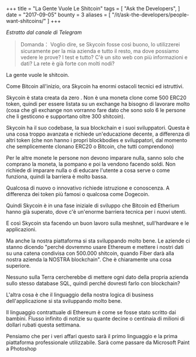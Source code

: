 +++
title = "La Gente Vuole Le Shitcoin"
tags = [
    "Ask the Developers",
]
date = "2017-09-05"
bounty = 3
aliases = [
	"/it/ask-the-developers/people-want-shitcoins/"
]
+++

*Estratto dal canale di Telegram*

>Domanda：
Voglio dire, se Skycoin fosse così buono, lo utilizzerei sicuramente per la mia azienda
e tutto il resto, ma dove possiamo vedere le prove? I test e tutto? C'è un sito web
con più informazioni e dati? La rete è già forte con molti nodi?

La gente vuole le shitcoin.

Come Bitcoin all'inizio, ora Skycoin ha enormi ostacoli tecnici ed istruttivi.

Skycoin è stata creata da zero . Non è una moneta clone come 500 ERC20 token,
quindi per essere listata su un exchange ha bisogno di lavorare molto (cosa che gli
exchange non vorranno fare dato che sono solo 6 le persone che li gesticono
e supportano oltre 300 shitcoin).

Skycoin ha il suo codebase, la sua blockchain e i suoi sviluppatori.
Questa è una cosa troppo avanzata e richiede un'educazione decente, a differenza
di altri token (che non hanno i propri blockbodies e sviluppatori, dal momento
che semplicemente clonano ERC20 o Bitcoin, che tutti comprendono)

Per le altre monete le persone non devono imparare nulla, sanno solo che comprano
la moneta, la pompano e poi la vendono facendo soldi. Non richiede di imparare
nulla o di educare l'utente a cosa serve o come funziona, quindi la barriera è
molto bassa.

Qualcosa di nuovo o innovativo richiede istruzione e conoscenza. A differenza
dei token più famosi o qualcosa come Dogecoin.

Quindi Skycoin è in una fase iniziale di sviluppo che Bitcoin ed Etherium
hanno già superato, dove c'è un'enorme barriera tecnica per i nuovi utenti.

E così Skycoin sta facendo un buon lavoro sulla meshnet, sull'hardware e le applicazioni.

Ma anche la nostra piattaforma si sta sviluppando molto bene. Le aziende ci
stanno dicendo "perché dovremmo usare Ethereum e mettere i nostri dati su una
catena condivisa con 500.000 shitcoin, quando Fiber darà alla nostra azienda
la NOSTRA blockchain". Che è chiaramente una cosa superiore.

Nessuno sulla Terra cercherebbe di mettere ogni dato della propria azienda sullo
stesso database SQL, quindi perché dovresti farlo con blockchain?

L'altra cosa è che il linguaggio della nostra logica di business dell'applicazione
si sta sviluppando molto bene.

Il linguaggio contrattuale di Ethereum è come se fosse stato scritto dai bambini.
Flusso infinito di notizie su quante decine o centinaia di milioni di dollari rubati
questa settimana.

Pensiamo che per i veri affari questo sarà il primo linguaggio e la prima
piattaforma professionale utilizzabile. Sarà come passare da Microsoft Paint a Photoshop

